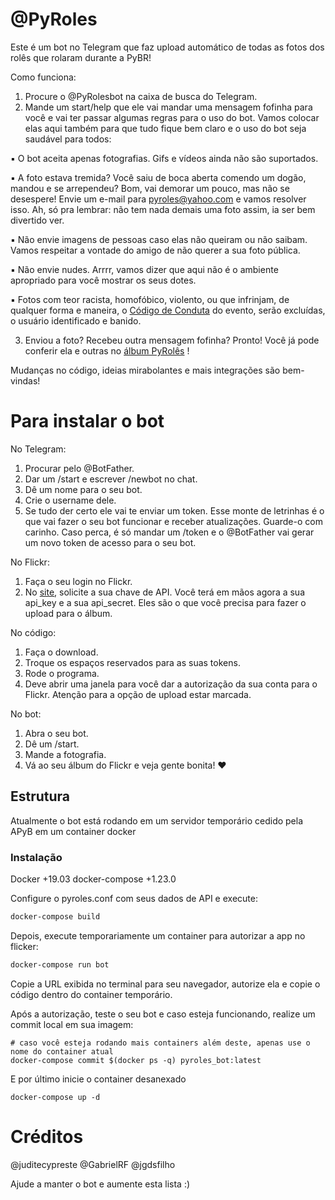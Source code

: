 # @PyRoles
Este é um bot no Telegram que faz upload automático de todas as fotos dos rolês que rolaram durante a PyBR!

Como funciona:

1. Procure o @PyRolesbot na caixa de busca do Telegram.
2. Mande um start/help que ele vai mandar uma mensagem fofinha para você e vai ter passar algumas regras para o uso do bot. Vamos colocar elas aqui também para que tudo fique bem claro e o uso do bot seja saudável para todos:

▪️ O bot aceita apenas fotografias. Gifs e vídeos ainda não são suportados. 

▪️ A foto estava tremida? Você saiu de boca aberta comendo um dogão, mandou e se arrependeu? Bom, vai demorar um pouco, mas não se desespere! Envie um e-mail para pyroles@yahoo.com e vamos resolver isso. Ah, só pra lembrar: não tem nada demais uma foto assim, ia ser bem divertido ver.

▪️ Não envie imagens de pessoas caso elas não queiram ou não saibam. Vamos respeitar a vontade do amigo de não querer a sua foto pública.

▪️ Não envie nudes. Arrrr, vamos dizer que aqui não é o ambiente apropriado para você mostrar os seus dotes.  

▪️ Fotos com teor racista, homofóbico, violento, ou que infrinjam, de qualquer forma e maneira, o <a href='https://github.com/pythonbrasil/codigo-de-conduta'>Código de Conduta</a> do evento, serão excluídas, o usuário identificado e banido.

3. Enviou a foto? Recebeu outra mensagem fofinha? Pronto! Você já pode conferir ela e outras no <a href='https://www.flickr.com/photos/160228175@N08/'>álbum PyRolês</a> ! 

Mudanças no código, ideias mirabolantes e mais integrações são bem-vindas!

# Para instalar o bot

No Telegram:
1. Procurar pelo @BotFather.
2. Dar um /start e escrever /newbot no chat.
3. Dê um nome para o seu bot.
4. Crie o username dele.
5. Se tudo der certo ele vai te enviar um token. Esse monte de letrinhas é o que vai fazer o seu bot funcionar e receber atualizações. Guarde-o com carinho. Caso perca, é só mandar um /token e o @BotFather vai gerar um novo token de acesso para o seu bot.

No Flickr:

1. Faça o seu login no Flickr. 
2. No <a href='https://www.flickr.com/services/apps/create/'>site</a>, solicite a sua chave de API. Você terá em mãos agora a sua api_key e a sua api_secret. Eles são o que você precisa para fazer o upload para o álbum.

No código:
1. Faça o download.
2. Troque os espaços reservados para as suas tokens. 
3. Rode o programa.
4. Deve abrir uma janela para você dar a autorização da sua conta para o Flickr. Atenção para a opção de upload estar marcada. 

No bot:
1. Abra o seu bot.
2. Dê um /start.
3. Mande a fotografia. 
4. Vá ao seu álbum do Flickr e veja gente bonita! ❤️

## Estrutura

Atualmente o bot está rodando em um servidor temporário cedido pela APyB em um container docker

### Instalação

Docker +19.03
docker-compose +1.23.0

Configure o pyroles.conf com seus dados de API e execute:

```sh
docker-compose build
```

Depois, execute temporariamente um container para autorizar a app no flicker:

```sh
docker-compose run bot
```

Copie a URL exibida no terminal para seu navegador, autorize ela e copie o código dentro do container temporário.

Após a autorização, teste o seu bot e caso esteja funcionando, realize um commit local em sua imagem:

```
# caso você esteja rodando mais containers além deste, apenas use o nome do container atual
docker-compose commit $(docker ps -q) pyroles_bot:latest
```

E por último inicie o container desanexado

```
docker-compose up -d
```

# Créditos

@juditecypreste
@GabrielRF
@jgdsfilho

Ajude a manter o bot e aumente esta lista :)
